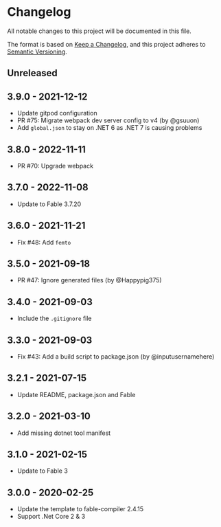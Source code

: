 # Changelog
All notable changes to this project will be documented in this file.

The format is based on [Keep a Changelog](https://keepachangelog.com/en/1.0.0/),
and this project adheres to [Semantic Versioning](https://semver.org/spec/v2.0.0.html).

## Unreleased

## 3.9.0 - 2021-12-12

* Update gitpod configuration
* PR #75:  Migrate webpack dev server config to v4 (by @gsuuon)
* Add `global.json` to stay on .NET 6 as .NET 7 is causing problems

## 3.8.0 - 2022-11-11

* PR #70: Upgrade webpack

## 3.7.0 - 2022-11-08

* Update to Fable 3.7.20

## 3.6.0 - 2021-11-21

* Fix #48: Add `femto`

## 3.5.0 - 2021-09-18

* PR #47: Ignore generated files (by @Happypig375)

## 3.4.0 - 2021-09-03

* Include the `.gitignore` file

## 3.3.0 - 2021-09-03

* Fix #43: Add a build script to package.json (by @inputusernamehere)

## 3.2.1 - 2021-07-15

* Update README, package.json and Fable

## 3.2.0 - 2021-03-10

* Add missing dotnet tool manifest

## 3.1.0 - 2021-02-15

* Update to Fable 3

## 3.0.0 - 2020-02-25

* Update the template to fable-compiler 2.4.15
* Support .Net Core 2 & 3
